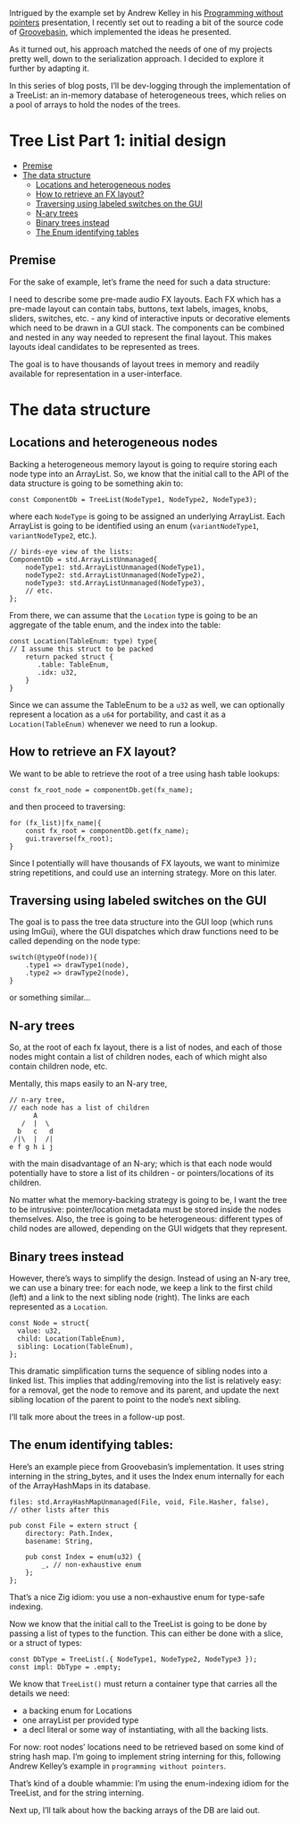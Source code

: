 Intrigued by the example set by Andrew Kelley in his [Programming without pointers](https://www.hytradboi.com/2025/05c72e39-c07e-41bc-ac40-85e8308f2917-programming-without-pointers) presentation, I recently set out to reading a bit of the source code of [Groovebasin](https://codeberg.org/andrewrk/groovebasin/), which implemented the ideas he presented.

As it turned out, his approach matched the needs of one of my projects pretty well, down to the serialization approach. I decided to explore it further by adapting it.

In this series of blog posts, I’ll be dev-logging through the implementation of a TreeList: an in-memory database of heterogeneous trees, which relies on a pool of arrays to hold the nodes of the trees.

# Tree List Part 1: initial design

- [Premise](#premise)
- [The data structure](#the-data-structure)
  - [Locations and heterogeneous nodes](#locations-and-heterogeneous-nodes)
  - [How to retrieve an FX layout?](#how-to-retrieve-an-fx-layout)
  - [Traversing using labeled switches on the GUI](#traversing-using-labeled-switches-on-the-gui)
  - [N-ary trees](#n-ary-trees)
  - [Binary trees instead](#binary-trees-instead)
  - [The Enum identifying tables](#the-enum-identifying-tables)

##  Premise

For the sake of example, let’s frame the need for such a data structure: 

I need to describe some pre-made audio FX layouts. Each FX which has a pre-made layout can contain tabs, buttons, text labels, images, knobs, sliders, switches, etc. - any kind of interactive inputs or decorative elements which need to be drawn in a GUI stack. The components can be combined and nested in any way needed to represent the final layout. This makes layouts ideal candidates to be represented as trees. 

The goal is to have thousands of layout trees in memory and readily available for representation in a user-interface.

# The data structure

##  Locations and heterogeneous nodes

Backing a heterogeneous memory layout is going to require storing each node type into an ArrayList. So, we know that the initial call to the API of the data structure is going to be something akin to:
```zig
const ComponentDb = TreeList(NodeType1, NodeType2, NodeType3);
```
where each `NodeType` is going to be assigned an underlying ArrayList. Each ArrayList is going to be identified using an enum (`variantNodeType1`, `variantNodeType2`, etc.).

```zig
// birds-eye view of the lists:
ComponentDb = std.ArrayListUnmanaged{
    nodeType1: std.ArrayListUnmanaged(NodeType1),
    nodeType2: std.ArrayListUnmanaged(NodeType2),
    nodeType3: std.ArrayListUnmanaged(NodeType3),
    // etc.
};
```

From there, we can assume that the `Location` type is going to be an aggregate of the table enum, and the index into the table:
```zig
const Location(TableEnum: type) type{
// I assume this struct to be packed
    return packed struct { 
       .table: TableEnum,
       .idx: u32,
    }
}
```
Since we can assume the TableEnum to be a `u32` as well, we can optionally represent a location as a `u64` for portability, and cast it as a `Location(TableEnum)` whenever we need to run a lookup.


##  How to retrieve an FX layout?

We want to be able to retrieve the root of a tree using hash table lookups:
```zig
const fx_root_node = componentDb.get(fx_name);
```
 and then proceed to traversing:
```zig
for (fx_list)|fx_name|{
    const fx_root = componentDb.get(fx_name);
    gui.traverse(fx_root);
}
```
Since I potentially will have thousands of FX layouts, we want to minimize string repetitions, and could use an interning strategy. More on this later.

##  Traversing using labeled switches on the GUI

The goal is to pass the tree data structure into the GUI loop (which runs using ImGui), where the GUI dispatches which draw functions need to be called depending on the node type:
```zig
switch(@typeOf(node)){
    .type1 => drawType1(node),
    .type2 => drawType2(node),
}
```
or something similar…

## N-ary trees

So, at the root of each fx layout, there is a list of nodes, and each of those nodes might contain a list of children nodes, each of which might also contain children node, etc.

Mentally, this maps easily to an N-ary tree,

```
// n-ary tree,
// each node has a list of children
      A
   /  |  \
  b   c   d
 /|\  |  /|
e f g h i j
```

with the main disadvantage of an N-ary; which is that each node would potentially have to store a list of its children - or pointers/locations of its children.

No matter what the memory-backing strategy is going to be, I want the tree to be intrusive: pointer/location metadata must be stored inside the nodes themselves.
Also, the tree is going to be heterogeneous: different types of child nodes are allowed, depending on the GUI widgets that they represent.

## Binary trees instead 

However, there’s ways to simplify the design. Instead of using an N-ary tree, we can use a binary tree: for each node, we keep a link to the first child (left) and a link to the next sibling node (right). The links are each represented as a `Location`.
```zig
const Node = struct{
  value: u32,
  child: Location(TableEnum), 
  sibling: Location(TableEnum),
};
```

This dramatic simplification turns the sequence of sibling nodes into a linked list. This implies that adding/removing into the list is relatively easy: for a removal, get the node to remove and its parent, and update the next sibling location of the parent to point to the node’s next sibling.

I’ll talk more about the trees in a follow-up post.

## The enum identifying tables:
Here’s an example piece from Groovebasin’s implementation. It uses string interning in the string_bytes, and it uses the Index enum internally for each of the ArrayHashMaps in its database. 
```zig
files: std.ArrayHashMapUnmanaged(File, void, File.Hasher, false),
// other lists after this

pub const File = extern struct {
    directory: Path.Index,
    basename: String,

    pub const Index = enum(u32) {
        _, // non-exhaustive enum
    };
};
```

That’s a nice Zig idiom: you use a non-exhaustive enum for type-safe indexing.

Now we know that the initial call to the TreeList is going to be done by passing a list of types to the function. This can either be done with a slice, or a struct of types:

```zig
const DbType = TreeList(.{ NodeType1, NodeType2, NodeType3 });
const impl: DbType = .empty;
```

We know that `TreeList()` must return a container type that carries all the details we need: 
- a backing enum for Locations
- one arrayList per provided type
- a decl literal or some way of instantiating, with all the backing lists.

For now: root nodes’ locations need to be retrieved based on some kind of string hash map. I’m going to implement string interning for this, following Andrew Kelley’s example in `programming without pointers`.

That’s kind of a double whammie: I’m using the enum-indexing idiom for the TreeList, and for the string interning.

Next up, I’ll talk about how the backing arrays of the DB are laid out.
